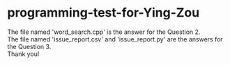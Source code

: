 # programming-test-for-Ying-Zou
The file named 'word_search.cpp' is the answer for the Question 2.  
The file named 'issue_report.csv' and 'issue_report.py' are the answers for the Question 3.  
Thank you!  
